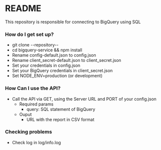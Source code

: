 # README #

This repository is responsible for connecting to BigQuery using SQL

### How do I get set up? ###

* git clone --repository--
* cd bigquery-service && npm install
* Rename config-default.json to config.json
* Rename client_secret-default.json to client_secret.json
* Set your credentials in config.json
* Set your BigQuery credentials in client_secret.json
* Set NODE_ENV=production (or development)

### How Can I use the API? ###

* Call the API via GET, using the Server URL and PORT of your config.json
    * Required params
        * query: SQL statement of BigQuery  
    * Ouput 
        * URL with the report in CSV format

### Checking problems ###

* Check log in log/info.log
